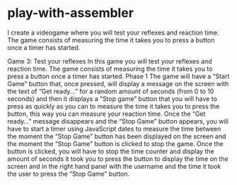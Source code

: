 # play-with-assembler

I create a videogame where you will test your reflexes and reaction time. The game consists of measuring the time it takes you to press a button once a timer has started.



Game 3: Test your reflexes
In this game you will test your reflexes and reaction time.
The game consists of measuring the time it takes you to press a button once a timer has started.
Phase 1
The game will have a “Start Game” button that, once pressed, will display a message on the screen with the text of “Get ready...” for a random amount of seconds (from 0 to 10 seconds) and then it displays a “Stop game” button that you will have to press as quickly as you can to measure the time it takes you to press the button, this way you can measure your reaction time.
Once the “Get ready…” message disappears and the “Stop Game” button appears, you will have to start a timer using JavaScript dates to measure the time between the moment the “Stop Game” button has been displayed on the screen and the moment the “Stop Game” button is clicked to stop the game. 
Once the button is clicked, you will have to stop the time counter and display the amount of seconds it took you to press the button to display the time on the screen and in the right hand panel with the username and the time it took the user to press the “Stop Game” button.
